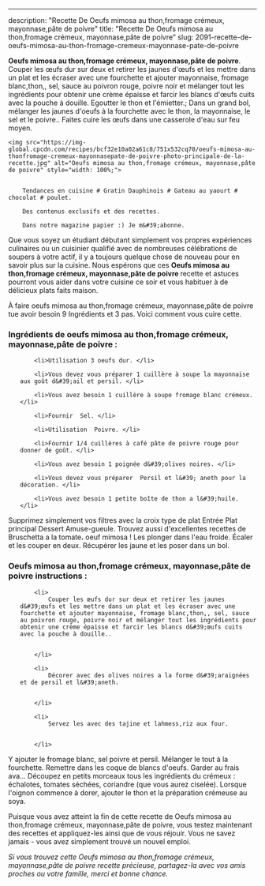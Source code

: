 ---
description: "Recette De Oeufs mimosa au thon,fromage crémeux, mayonnase,pâte de poivre"
title: "Recette De Oeufs mimosa au thon,fromage crémeux, mayonnase,pâte de poivre"
slug: 2091-recette-de-oeufs-mimosa-au-thon-fromage-cremeux-mayonnase-pate-de-poivre

<p>
	<strong>Oeufs mimosa au thon,fromage crémeux, mayonnase,pâte de poivre</strong>. 
	Couper les œufs dur sur deux et retirer les jaunes d&#39;œufs et les mettre dans un plat et les écraser avec une fourchette et ajouter mayonnaise, fromage blanc,thon,, sel, sauce au poivron rouge, poivre noir et mélanger tout les ingrédients pour obtenir une crème épaisse et farcir les blancs d&#39;œufs cuits avec la pouche à douille. Egoutter le thon et l&#39;émietter.; Dans un grand bol, mélanger les jaunes d&#39;oeufs à la fourchette avec le thon, la mayonnaise, le sel et le poivre.. Faites cuire les œufs dans une casserole d&#39;eau sur feu moyen.
</p>
<p>
	
	<img src="https://img-global.cpcdn.com/recipes/bcf32e10a02a61c8/751x532cq70/oeufs-mimosa-au-thonfromage-cremeux-mayonnasepate-de-poivre-photo-principale-de-la-recette.jpg" alt="Oeufs mimosa au thon,fromage crémeux, mayonnase,pâte de poivre" style="width: 100%;">
	
	
		Tendances en cuisine # Gratin Dauphinois # Gateau au yaourt # chocolat # poulet.
	
		Des contenus exclusifs et des recettes.
	
		Dans notre magazine papier :) Je m&#39;abonne.
	
</p>

Que vous soyez un étudiant débutant simplement vos propres expériences culinaires ou un cuisinier qualifié avec de nombreuses célébrations de soupers à votre actif, il y a toujours quelque chose de nouveau pour en savoir plus sur la cuisine. Nous espérons que ces <strong> Oeufs mimosa au thon,fromage crémeux, mayonnase,pâte de poivre </strong> recette et astuces pourront vous aider dans votre cuisine ce soir et vous habituer à de délicieux plats faits maison.

<!--inarticleads1-->

À faire oeufs mimosa au thon,fromage crémeux, mayonnase,pâte de poivre tue avoir besoin 9 Ingrédients et 3 pas. Voici comment vous cuire cette.

<h3>Ingrédients de oeufs mimosa au thon,fromage crémeux, mayonnase,pâte de poivre :</h3>

<ol>
	
		<li>Utilisation 3 oeufs dur. </li>
	
		<li>Vous devez vous préparer 1 cuillère à soupe la mayonnaise aux goût d&#39;ail et persil. </li>
	
		<li>Vous avez besoin 1 cuillère à soupe fromage blanc crémeux. </li>
	
		<li>Fournir  Sel. </li>
	
		<li>Utilisation  Poivre. </li>
	
		<li>Fournir 1/4 cuillères à café pâte de poivre rouge pour donner de goût. </li>
	
		<li>Vous avez besoin 1 poignée d&#39;olives noires. </li>
	
		<li>Vous devez vous préparer  Persil et l&#39; aneth pour la décoration. </li>
	
		<li>Vous avez besoin 1 petite boîte de thon a l&#39;huile. </li>
	
</ol>

Supprimez simplement vos filtres avec la croix type de plat Entrée Plat principal Dessert Amuse-gueule. Trouvez aussi d&#39;excellentes recettes de Bruschetta a la tomate، oeuf mimosa ! Les plonger dans l&#39;eau froide. Écaler et les couper en deux. Récupérer les jaune et les poser dans un bol. 

<!--inarticleads2-->

<h3>Oeufs mimosa au thon,fromage crémeux, mayonnase,pâte de poivre instructions :</h3>

<ol>
	
		<li>
			Couper les œufs dur sur deux et retirer les jaunes d&#39;œufs et les mettre dans un plat et les écraser avec une fourchette et ajouter mayonnaise, fromage blanc,thon,, sel, sauce au poivron rouge, poivre noir et mélanger tout les ingrédients pour obtenir une crème épaisse et farcir les blancs d&#39;œufs cuits avec la pouche à douille..
			
			
		</li>
	
		<li>
			Décorer avec des olives noires a la forme d&#39;araignées et de persil et l&#39;aneth.
			
			
		</li>
	
		<li>
			Servez les avec des tajine et lahmess,riz aux four.
			
			
		</li>
	
</ol>

Y ajouter le fromage blanc, sel poivre et persil. Mélanger le tout à la fourchette. Remettre dans les coque de blancs d&#39;oeufs. Garder au frais ava… Découpez en petits morceaux tous les ingrédients du crémeux : échalotes, tomates séchées, coriandre (que vous aurez ciselée). Lorsque l&#39;oignon commence à dorer, ajouter le thon et la préparation crémeuse au soya. 

<!--inarticleads1-->

<p>
Puisque vous avez atteint la fin de cette recette de Oeufs mimosa au thon,fromage crémeux, mayonnase,pâte de poivre, vous testez maintenant des recettes et appliquez-les ainsi que de vous réjouir. Vous ne savez jamais - vous avez simplement trouvé un nouvel emploi.
</p>

<p>
<i>Si vous trouvez cette Oeufs mimosa au thon,fromage crémeux, mayonnase,pâte de poivre recette précieuse, partagez-la avec vos amis proches ou votre famille, merci et bonne chance.</i>
</p>
